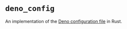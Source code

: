 # `deno_config`

An implementation of the
[Deno configuration file](https://docs.deno.com/runtime/manual/getting_started/configuration_file/)
in Rust.
